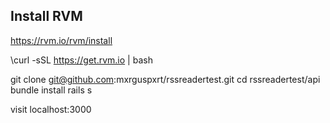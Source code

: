 
Install RVM
-----------

https://rvm.io/rvm/install

  \curl -sSL https://get.rvm.io | bash


  git clone git@github.com:mxrguspxrt/rssreadertest.git
  cd rssreadertest/api
  bundle install
  rails s

  visit localhost:3000